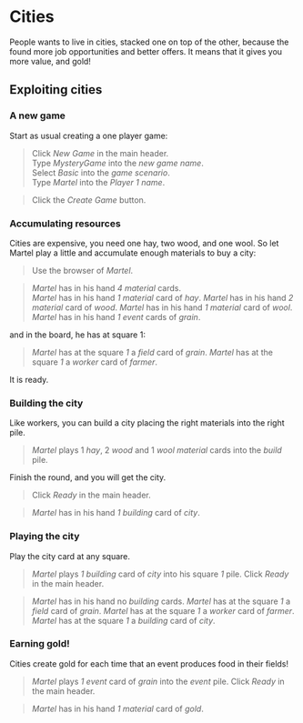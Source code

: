 # Cities

People wants to live in cities,
stacked one on top of the other,
because the found more job opportunities
and better offers. It means that
it gives you more value, and gold!

## Exploiting cities

### A new game

Start as usual creating a one player game:

 > Click _New Game_ in the main header.  
 > Type _MysteryGame_ into the _new game name_.    
 > Select _Basic_ into the _game scenario_.  
 > Type _Martel_ into the _Player 1 name_.
 <!-- MOCK take _field_ as _grain_ -->
 <!-- MOCK take _field_ as _forest_ -->
 <!-- MOCK take _event_ as _grain_ -->
 <!-- MOCK take _event_ as _forest_ -->
 <!-- MOCK take _event_ as _sheep_ -->
 > Click the _Create Game_ button.
 <!-- SNAPSHOT status=200 -->

### Accumulating resources

Cities are expensive, you need one hay,
two wood, and one wool. So let Martel
play a little and accumulate enough
materials to buy a city:

 > Use the browser of _Martel_.
 <!-- SNAPSHOT status=200 -->
 <!-- CHEAT _Martel_ picks _1_ _field_ card of _sheep_ at square _3_ -->  
 <!-- CHEAT _Martel_ picks _1_ _worker_ card of _farmer_ at square _1_ -->  
 <!-- CHEAT _Martel_ picks _1_ _worker_ card of _lumberjack_ at square _2_ -->  
 <!-- CHEAT _Martel_ picks _1_ _worker_ card of _shepherd_ at square _3_ -->  
 <!-- CHEAT _Martel_ picks _1_ _material_ card of _hay_ at square _0_ -->  
 <!-- CHEAT _Martel_ picks _2_ _material_ card of _wood_ at square _0_ -->  
 <!-- CHEAT _Martel_ picks _1_ _material_ card of _wool_ at square _0_ -->  
 <!-- Click _Refresh_ in the main header. -->
 <!-- SNAPSHOT status=200 --> 
 > _Martel_ has in his hand _4_ _material_ cards.  
 > _Martel_ has in his hand _1_ _material_ card of _hay_.
 > _Martel_ has in his hand _2_ _material_ card of _wood_.
 > _Martel_ has in his hand _1_ _material_ card of _wool_.
 > _Martel_ has in his hand _1_ _event_ cards of _grain_.

and in the board, he has at square 1:

 > _Martel_ has at the square _1_ a _field_ card of _grain_.
 > _Martel_ has at the square _1_ a _worker_ card of _farmer_.

It is ready.

### Building the city

Like workers, you can build a city placing the right materials
into the right pile.

 > _Martel_ plays 1 _hay_, 2 _wood_ and 1 _wool_ _material_ cards into the _build_ pile.  

Finish the round, and you will get the city.

 > Click _Ready_ in the main header.
 <!-- SNAPSHOT status=200 --> 
 > _Martel_ has in his hand _1_ _building_ card of _city_.

### Playing the city

Play the city card at any square.

 > _Martel_ plays _1_ _building_ card of _city_ into his square _1_ pile.
 > Click _Ready_ in the main header.
 <!-- SNAPSHOT status=200 --> 
 > _Martel_ has in his hand no _building_ cards.
 > _Martel_ has at the square _1_ a _field_ card of _grain_.
 > _Martel_ has at the square _1_ a _worker_ card of _farmer_.
 > _Martel_ has at the square _1_ a _building_ card of _city_.
 
### Earning gold!

Cities create gold for each time that an event produces food
in their fields!

 > _Martel_ plays _1_ _event_ card of _grain_ into the _event_ pile.
 > Click _Ready_ in the main header.
 <!-- SNAPSHOT status=200 --> 
 > _Martel_ has in his hand _1_ _material_ card of _gold_.


 

